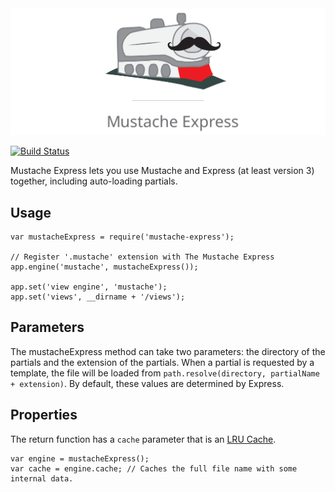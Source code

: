 <img src="./img2/logo.svg" />


[![Build Status](https://travis-ci.org/bryanburgers/node-mustache-express.png)](https://travis-ci.org/bryanburgers/node-mustache-express)

Mustache Express lets you use Mustache and Express (at least version 3) together, including auto-loading partials.

## Usage

    var mustacheExpress = require('mustache-express');

    // Register '.mustache' extension with The Mustache Express
    app.engine('mustache', mustacheExpress());

    app.set('view engine', 'mustache');
    app.set('views', __dirname + '/views');

## Parameters

The mustacheExpress method can take two parameters: the directory of the partials and the extension of the partials. When a partial is requested by a template, the file will be loaded from `path.resolve(directory, partialName + extension)`. By default, these values are determined by Express.

## Properties

The return function has a `cache` parameter that is an [LRU Cache](https://github.com/isaacs/node-lru-cache).

    var engine = mustacheExpress();
    var cache = engine.cache; // Caches the full file name with some internal data.
